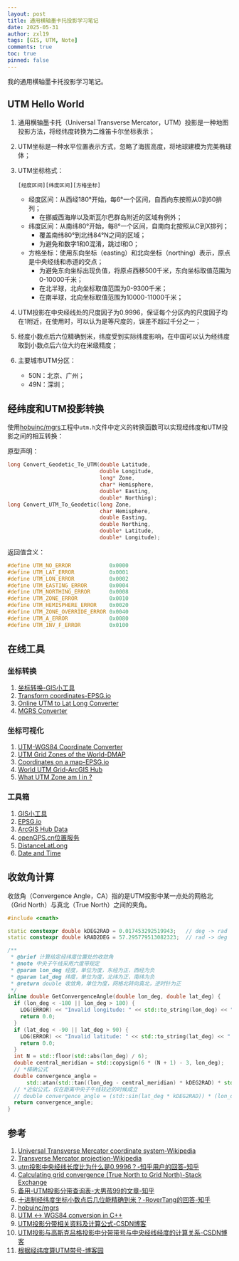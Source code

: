 ```yaml
---
layout: post
title: 通用横轴墨卡托投影学习笔记
date: 2025-05-31
author: zxl19
tags: [GIS, UTM, Note]
comments: true
toc: true
pinned: false
---
```


我的通用横轴墨卡托投影学习笔记。

<!-- more -->

## UTM Hello World

1. 通用横轴墨卡托（Universal Transverse Mercator，UTM）投影是一种地图投影方法，将经纬度转换为二维笛卡尔坐标表示；
2. UTM坐标是一种水平位置表示方式，忽略了海拔高度，将地球建模为完美椭球体；
3. UTM坐标格式：

    ```text
    [经度区间][纬度区间][方格坐标]
    ```

    - 经度区间：从西经180°开始，每6°一个区间，自西向东按照从0到60排列；
        - 在挪威西海岸以及斯瓦尔巴群岛附近的区域有例外；
    - 纬度区间：从南纬80°开始，每8°一个区间，自南向北按照从C到X排列；
        - 覆盖南纬80°到北纬84°N之间的区域；
        - 为避免和数字1和0混淆，跳过I和O；
    - 方格坐标：使用东向坐标（easting）和北向坐标（northing）表示，原点是中央经线和赤道的交点；
        - 为避免东向坐标出现负值，将原点西移500千米，东向坐标取值范围为0-10000千米；
        - 在北半球，北向坐标取值范围为0-9300千米；
        - 在南半球，北向坐标取值范围为10000-11000千米；

4. UTM投影在中央经线处的尺度因子为0.9996，保证每个分区内的尺度因子均在1附近，在使用时，可以认为是等尺度的，误差不超过千分之一；
5. 经度小数点后六位精确到米，纬度受到实际纬度影响，在中国可以认为经纬度取到小数点后六位大约在米级精度；
6. 主要城市UTM分区：

    - 50N：北京、广州；
    - 49N：深圳；

## 经纬度和UTM投影转换

使用[hobuinc/mgrs](https://github.com/hobuinc/mgrs)工程中`utm.h`文件中定义的转换函数可以实现经纬度和UTM投影之间的相互转换：

原型声明：

```cpp
long Convert_Geodetic_To_UTM(double Latitude,
                             double Longitude,
                             long* Zone,
                             char* Hemisphere,
                             double* Easting,
                             double* Northing);
long Convert_UTM_To_Geodetic(long Zone,
                             char Hemisphere,
                             double Easting,
                             double Northing,
                             double* Latitude,
                             double* Longitude);
```

返回值含义：

```cpp
#define UTM_NO_ERROR            0x0000
#define UTM_LAT_ERROR           0x0001
#define UTM_LON_ERROR           0x0002
#define UTM_EASTING_ERROR       0x0004
#define UTM_NORTHING_ERROR      0x0008
#define UTM_ZONE_ERROR          0x0010
#define UTM_HEMISPHERE_ERROR    0x0020
#define UTM_ZONE_OVERRIDE_ERROR 0x0040
#define UTM_A_ERROR             0x0080
#define UTM_INV_F_ERROR         0x0100
```

## 在线工具

### 坐标转换

1. [坐标转换-GIS小工具](https://www.supermapol.com/gistools/coordinateconvert)
2. [Transform coordinates-EPSG.io](https://epsg.io/transform)
3. [Online UTM to Lat Long Converter](https://www.distancelatlong.com/latlong/convert-utm-to-latlong/)
4. [MGRS Converter](https://nicholas-fong.github.io/mgrs/mgrs.html)

### 坐标可视化

1. [UTM-WGS84 Coordinate Converter](https://utm.cdtools.click)
2. [UTM Grid Zones of the World-DMAP](https://www.dmap.co.uk/utmworld.htm)
3. [Coordinates on a map-EPSG.io](https://epsg.io/map)
4. [World UTM Grid-ArcGIS Hub](https://hub.arcgis.com/datasets/esri::world-utm-grid/explore)
5. [What UTM Zone am I in ?](https://mangomap.com/robertyoung/maps/69585/what-utm-zone-am-i-in-#)

### 工具箱

1. [GIS小工具](https://www.supermapol.com/gistools/home)
2. [EPSG.io](https://epsg.io)
3. [ArcGIS Hub Data](https://hub.arcgis.com/search?collection=Dataset)
4. [openGPS.cn位置服务](https://www.opengps.cn/Default.aspx)
5. [DistanceLatLong](https://www.distancelatlong.com)
6. [Date and Time](https://dateandtime.info)

## 收敛角计算

收敛角（Convergence Angle，CA）指的是UTM投影中某一点处的网格北（Grid North）与真北（True North）之间的夹角。

```cpp
#include <cmath>

static constexpr double kDEG2RAD = 0.017453292519943;   // deg -> rad
static constexpr double kRAD2DEG = 57.295779513082323;  // rad -> deg

/**
 * @brief 计算给定经纬度位置处的收敛角
 * @note 中央子午线采用六度带规定
 * @param lon_deg 经度，单位为度，东经为正，西经为负
 * @param lat_deg 纬度，单位为度，北纬为正，南纬为负
 * @return double 收敛角，单位为度，网格北转向真北，逆时针为正
 */
inline double GetConvergenceAngle(double lon_deg, double lat_deg) {
  if (lon_deg < -180 || lon_deg > 180) {
    LOG(ERROR) << "Invalid longitude: " << std::to_string(lon_deg) << " deg.";
    return 0.0;
  }
  if (lat_deg < -90 || lat_deg > 90) {
    LOG(ERROR) << "Invalid latitude: " << std::to_string(lat_deg) << " deg.";
    return 0.0;
  }
  int N = std::floor(std::abs(lon_deg) / 6);
  double central_meridian = std::copysign(6 * (N + 1) - 3, lon_deg);
  // *精确公式
  double convergence_angle =
      std::atan(std::tan((lon_deg - central_meridian) * kDEG2RAD) * std::sin(lat_deg * kDEG2RAD)) * kRAD2DEG;
  // *近似公式，仅在距离中央子午线较近的时候成立
  // double convergence_angle = (std::sin(lat_deg * kDEG2RAD)) * (lon_deg - central_meridian);
  return convergence_angle;
}
```

## 参考

1. [Universal Transverse Mercator coordinate system-Wikipedia](https://en.wikipedia.org/wiki/Universal_Transverse_Mercator_coordinate_system)
2. [Transverse Mercator projection-Wikipedia](https://en.wikipedia.org/wiki/Transverse_Mercator_projection)
3. [utm投影中央经线长度比为什么是0.9996？-知乎用户的回答-知乎](https://www.zhihu.com/question/22231208/answer/20930275)
4. [Calculating grid convergence (True North to Grid North)-Stack Exchange](https://gis.stackexchange.com/questions/115531/calculating-grid-convergence-true-north-to-grid-north)
5. [备用-UTM投影分带查询表-大男孩99的文章-知乎](https://zhuanlan.zhihu.com/p/369764038)
6. [十进制经纬度坐标小数点后几位能精确到米？-RoverTang的回答-知乎](https://www.zhihu.com/question/21093788/answer/146775684)
7. [hobuinc/mgrs](https://github.com/hobuinc/mgrs)
8. [UTM ↔ WGS84 conversion in C++](http://alephnull.net/software/gis/UTM_WGS84_C_plus_plus.shtml)
9. [UTM投影分带相关资料及计算公式-CSDN博客](https://blog.csdn.net/yyx20125084014/article/details/83116822)
10. [UTM投影与高斯克吕格投影中分带带号与中央经线经度的计算关系-CSDN博客](https://blog.csdn.net/maybcsdn/article/details/105338019)
11. [根据经纬度算UTM带号-博客园](https://www.cnblogs.com/mytudousi/p/13206578.html)

